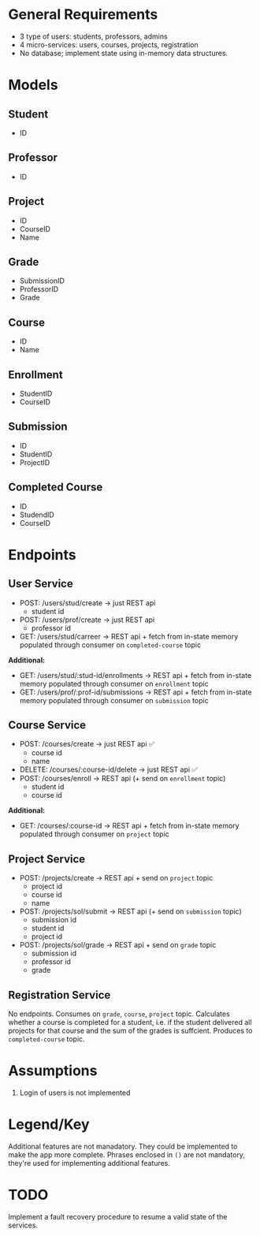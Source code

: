 # General Requirements
- 3 type of users: students, professors, admins
- 4 micro-services: users, courses, projects, registration
- No database; implement state using in-memory data structures.

# Models

## Student
- ID

## Professor
- ID

## Project
- ID
- CourseID
- Name

## Grade
- SubmissionID
- ProfessorID
- Grade

## Course
- ID
- Name

## Enrollment
- StudentID
- CourseID

## Submission
- ID
- StudentID
- ProjectID

## Completed Course
- ID
- StudendID
- CourseID

# Endpoints

## User Service
- POST: /users/stud/create -> just REST api
    - student id   
- POST: /users/prof/create -> just REST api
    - professor id
- GET: /users/stud/carreer -> REST api + fetch from in-state memory populated through consumer on `completed-course` topic 

**Additional:**
- GET: /users/stud/:stud-id/enrollments -> REST api + fetch from in-state memory populated through consumer on `enrollment` topic
- GET: /users/prof/:prof-id/submissions -> REST api + fetch from in-state memory populated through consumer on `submission` topic


## Course Service
- POST: /courses/create -> just REST api ✅
    - course id
    - name
- DELETE: /courses/:course-id/delete -> just REST api ✅
- POST: /courses/enroll -> REST api (+ send on `enrollment` topic)
    - student id
    - course id

**Additional:**
- GET: /courses/:course-id -> REST api + fetch from in-state memory populated through consumer on `project` topic


## Project Service
- POST: /projects/create -> REST api + send on `project` topic
    - project id
    - course id
    - name
- POST: /projects/sol/submit -> REST api (+ send on `submission` topic)
    - submission id
    - student id
    - project id
- POST: /projects/sol/grade -> REST api + send on `grade` topic
    - submission id
    - professor id
    - grade


## Registration Service
No endpoints.
Consumes on `grade`, `course`, `project` topic.
Calculates whether a course is completed for a student, i.e. if the student delivered all projects for that course and the sum of the grades is suffcient.
Produces to `completed-course` topic.

# Assumptions
1. Login of users is not implemented

# Legend/Key
Additional features are not manadatory. They could be implemented to make the app more complete.
Phrases enclosed in `()` are not mandatory, they're used for implementing additional features.

# TODO
Implement a fault recovery procedure to resume a valid state of the services.